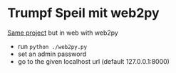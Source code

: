 # Trumpf Speil mit web2py

[Same project](https://github.com/MikaBob/trumpf-spiel) but in web with web2py

- run `python ./web2py.py`
- set an admin password
- go to the given localhost url (default 127.0.0.1:8000)
